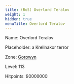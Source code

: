 ```yaml
---
title: (RoS) Overlord Teralov
weight: 1
hidden: true
menuTitle: Overlord Teralov
---
```


Name: Overlord Teralov

Placeholder: a Krellnakor terror

Zone: [Gorowyn](/en/ros/exploration/gorowyn)

Level: 113

Hitpoints: 90000000